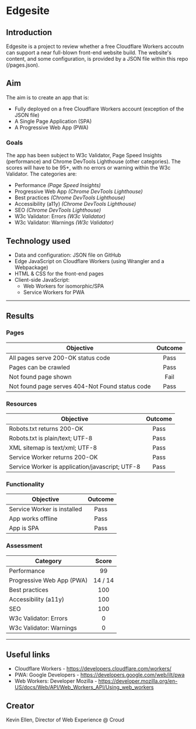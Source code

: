 Edgesite
==
## Introduction
Edgesite is a project to review whether a free Cloudflare Workers accoutn can support a near full-blown front-end website build. The website's content, and some configuration, is provided by a JSON file within this repo (/pages.json).

## Aim
The aim is to create an app that is:
* Fully deployed on a free Cloudflare Workers account (exception of the JSON file)
* A Single Page Application (SPA)
* A Progressive Web App (PWA)

### Goals
The app has been subject to W3c Validator, Page Speed Insights (performance) and Chrome DevTools Lighthouse (other categories). The scores will have to be 95+, with no errors or warning within the W3c Validator. The categories are:
* Performance _(Page Speed Insights)_
* Progressive Web App _(Chrome DevTools Lighthouse)_
* Best practices _(Chrome DevTools Lighthouse)_
* Accessibility (a11y) _(Chrome DevTools Lighthouse)_
* SEO _(Chrome DevTools Lighthouse)_
* W3c Validator: Errors _(W3c Validator)_
* W3c Validator: Warnings _(W3c Validator)_

## Technology used
* Data and configuration: JSON file on GitHub
* Edge JavaScript on Cloudflare Workers (using Wrangler and a Webpackage)
* HTML & CSS for the front-end pages
* Client-side JavaScript:
  * Web Workers for isomorphic/SPA
  * Service Workers for PWA

---

## Results

### Pages

| Objective                                       | Outcome |
|-------------------------------------------------|:-------:|
| All pages serve 200-OK status code              | Pass    |
| Pages can be crawled                            | Pass    |
| Not found page shown                            | Fail    |
| Not found page serves 404-Not Found status code | Pass    |


### Resources

| Objective                                       | Outcome |
|-------------------------------------------------|:-------:|
| Robots.txt returns 200-OK                       | Pass    |
| Robots.txt is plain/text; UTF-8                 | Pass    |
| XML sitemap is text/xml; UTF-8                  | Pass    |
| Service Worker returns 200-OK                   | Pass    |
| Service Worker is application/javascript; UTF-8 | Pass    |

### Functionality

| Objective                                       | Outcome |
|-------------------------------------------------|:-------:|
| Service Worker is installed                     | Pass    |
| App works offline                               | Pass    |
| App is SPA                                      | Pass    |

### Assessment


| Category                                        | Score   |
|-------------------------------------------------|:-------:|
| Performance                                     | 99      |
| Progressive Web App (PWA)                       | 14 / 14 |
| Best practices                                  | 100     |
| Accessibility (a11y)                            | 100     |
| SEO                                             | 100     |
| W3c Validator: Errors                           | 0       |
| W3c Validator: Warnings                         | 0       |

---

## Useful links
* Cloudflare Workers - https://developers.cloudflare.com/workers/
* PWA: Google Developers - https://developers.google.com/web/ilt/pwa
* Web Workers: Developer Mozilla - https://developer.mozilla.org/en-US/docs/Web/API/Web_Workers_API/Using_web_workers

## Creator
Kevin Ellen, Director of Web Experience @ Croud